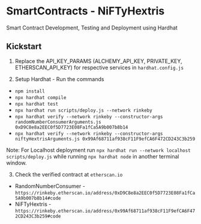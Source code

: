# SmartContracts -  NiFTyHextris
Smart Contract Development, Testing and Deployment using Hardhat

## Kickstart

1. Replace the API_KEY_PARAMS (ALCHEMY_API_KEY, PRIVATE_KEY, ETHERSCAN_API_KEY) for respective services in `hardhat.config.js`

2. Setup Hardhat - Run the commands

* `npm install`
* `npx hardhat compile`
* `npx hardhat test`
* `npx hardhat run scripts/deploy.js --network rinkeby`
* `npx hardhat verify --network rinkeby --constructor-args randomNumberConsumerArguments.js 0xD9C8e8a2EEC0f5D7723E08Fa1fCa5A9b007b8b14`
* `npx hardhat verify --network rinkeby --constructor-args niftyHextrisArguments.js 0x99Af68711af938cF11F9efCA6F472CD243C3b259`

Note: For Localhost deployment run `npx hardhat run --network localhost scripts/deploy.js` while running `npx hardhat node` in another terminal window.

3. Check the verified contract at `etherscan.io`
- RandomNumberConsumer - `https://rinkeby.etherscan.io/address/0xD9C8e8a2EEC0f5D7723E08Fa1fCa5A9b007b8b14#code`
- NiFTyHextris - `https://rinkeby.etherscan.io/address/0x99Af68711af938cF11F9efCA6F472CD243C3b259#code`